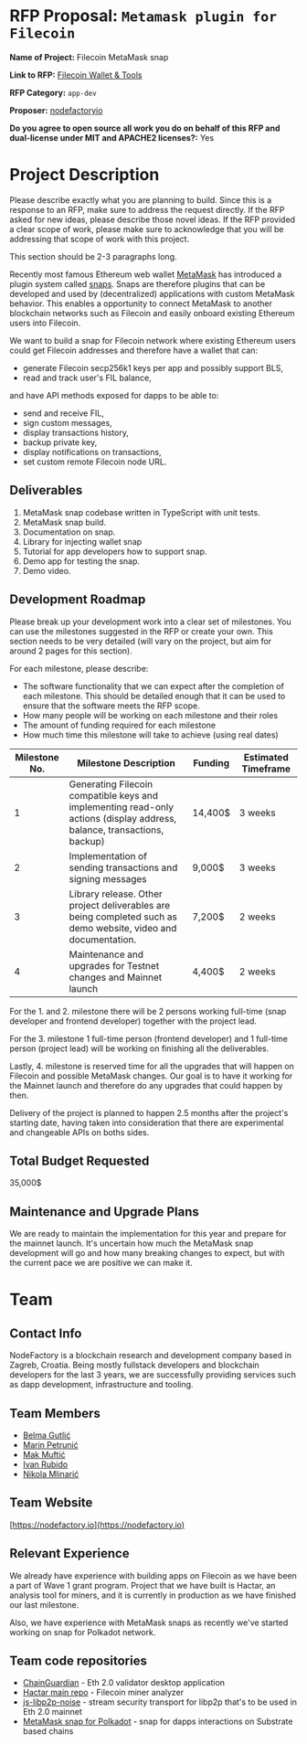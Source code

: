 # RFP Proposal: `Metamask plugin for Filecoin`

**Name of Project:** Filecoin MetaMask snap

**Link to RFP:** [Filecoin Wallet & Tools](https://github.com/filecoin-project/devgrants/blob/master/rfps/rfp-filecoin-wallets.md)

**RFP Category:** `app-dev`

**Proposer:** [nodefactoryio](https://github.com/NodeFactoryIo/)

**Do you agree to open source all work you do on behalf of this RFP and dual-license under MIT and APACHE2 licenses?:** Yes

# Project Description

Please describe exactly what you are planning to build. Since this is a response to an RFP, make sure to address the request directly. If the RFP asked for new ideas, please describe those novel ideas. If the RFP provided a clear scope of work, please make sure to acknowledge that you will be addressing that scope of work with this project.

This section should be 2-3 paragraphs long.

Recently most famous Ethereum web wallet [MetaMask](http://metamask.io) has introduced a plugin system called [snaps](https://github.com/MetaMask/metamask-snaps-beta/wiki). Snaps are therefore plugins that can be developed and used by (decentralized) applications with custom MetaMask behavior. This enables a opportunity to connect MetaMask to another blockchain networks such as Filecoin and easily onboard existing Ethereum users into Filecoin. 

We want to build a snap for Filecoin network where existing Ethereum users could get Filecoin addresses and therefore have a wallet that can:

 * generate Filecoin secp256k1 keys per app and possibly support BLS,
 * read and track user's FIL balance,

and have API methods exposed for dapps to be able to:

 * send and receive FIL,
 * sign custom messages,
 * display transactions history,
 * backup private key,
 * display notifications on transactions,
 * set custom remote Filecoin node URL.


## Deliverables

1. MetaMask snap codebase written in TypeScript with unit tests.
2. MetaMask snap build.
3. Documentation on snap.
4. Library for injecting wallet snap
5. Tutorial for app developers how to support snap.
6. Demo app for testing the snap.
7. Demo video.

## Development Roadmap

Please break up your development work into a clear set of milestones. You can use the milestones suggested in the RFP or create your own. This section needs to be very detailed (will vary on the project, but aim for around 2 pages for this section).

For each milestone, please describe:
- The software functionality that we can expect after the completion of each milestone. This should be detailed enough that it can be used to ensure that the software meets the RFP scope.
- How many people will be working on each milestone and their roles
- The amount of funding required for each milestone
- How much time this milestone will take to achieve (using real dates)

| Milestone No. | Milestone Description | Funding | Estimated Timeframe |
| --- | --- | --- | --- |
| 1 | Generating Filecoin compatible keys and implementing read-only actions (display address, balance, transactions, backup) | 14,400$ | 3 weeks |
| 2 | Implementation of sending transactions and signing messages | 9,000$ | 3 weeks |
| 3 | Library release. Other project deliverables are being completed such as demo website, video and documentation.| 7,200$ | 2 weeks |
| 4 | Maintenance and upgrades for Testnet changes and Mainnet launch | 4,400$ | 2 weeks |

For the 1. and 2. milestone there will be 2 persons working full-time (snap developer and frontend developer) together with the project lead. 

For the 3. milestone 1 full-time person (frontend developer) and 1 full-time person (project lead) will be working on finishing all the deliverables.

Lastly, 4. milestone is reserved time for all the upgrades that will happen on Filecoin and possible MetaMask changes. Our goal is to have it working for the Mainnet launch and therefore do any upgrades that could happen by then.

Delivery of the project is planned to happen 2.5 months after the project's starting date, having taken into consideration that there are experimental and changeable APIs on boths sides.

## Total Budget Requested

35,000$

## Maintenance and Upgrade Plans

We are ready to maintain the implementation for this year and prepare for the mainnet launch. It's uncertain how much the MetaMask snap development will go and how many breaking changes to expect, but with the current pace we are positive we can make it.  

# Team

## Contact Info

NodeFactory is a blockchain research and development company based in Zagreb, Croatia. Being mostly fullstack developers and blockchain developers for the last 3 years, we are successfully providing services such as dapp development, infrastructure and tooling.


## Team Members

- [Belma Gutlić](https://www.linkedin.com/in/belmagutlic)
- [Marin Petrunić](https://www.linkedin.com/in/mpetrunic)
- [Mak Muftić](https://www.linkedin.com/in/mak-muftic-763650137)
- [Ivan Rubido](https://www.linkedin.com/in/ivan-rubido-917169151)
- [Nikola Mlinarić](https://www.linkedin.com/in/nikola-mlinari%C4%87-6159b1168)


## Team Website

[https://nodefactory.io](https://nodefactory.io)

## Relevant Experience

We already have experience with building apps on Filecoin as we have been a part of Wave 1 grant program. Project that we have built is Hactar, an analysis tool for miners, and it is currently in production as we have finished our last milestone.

Also, we have experience with MetaMask snaps as recently we've started working on snap for Polkadot network.

## Team code repositories

* [ChainGuardian](https://github.com/nodefactoryio/chainguardian) - Eth 2.0 validator desktop application 
* [Hactar main repo](https://github.com/nodefactoryio/hactar) - Filecoin miner analyzer 
* [js-libp2p-noise](https://github.com/nodefactoryio/js-libp2p-noise) - stream security transport for libp2p that's to be used in Eth 2.0 mainnet
* [MetaMask snap for Polkadot](https://github.com/NodeFactoryIo/metamask-snap-polkadot) - snap for dapps interactions on Substrate based chains
